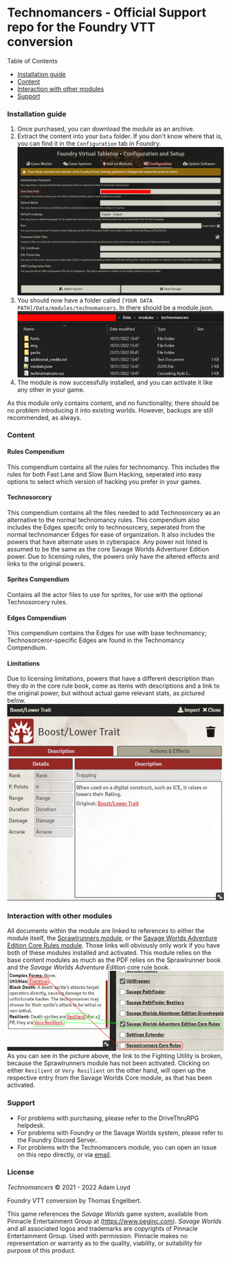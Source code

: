 # Technomancers - Official Support repo for the Foundry VTT conversion

Table of Contents
- [Installation guide](#installation-guide)
- [Content](#content)
- [Interaction with other modules](#interaction-with-other-modules)
- [Support](#support)

### Installation guide
1. Once purchased, you can download the module as an archive.
1. Extract the content into your `Data` folder. If you don't know where that is, you can find it in the `Configuration` tab in Foundry.
![Where to find your datapath](https://github.com/Tommycore/technomancers-official/blob/main/img/datapath.jpg)
1. You should now have a folder called `[YOUR DATA PATH]/Data/modules/technomancers`. In there should be a module.json.
![How it should look like](https://github.com/Tommycore/technomancers-official/blob/main/img/folderstructure.jpg)
1. The module is now successfully installed, and you can activate it like any other in your game.

As this module only contains content, and no functionality, there should be no problem introducing it into existing worlds. However, backups are still recommended, as always.

### Content
#### Rules Compendium
This compendium contains all the rules for technomancy. This includes the rules for both Fast Lane and Slow Burn Hacking, seperated into easy options to select which version of hacking you prefer in your games.

#### Technosorcery
This compendium contains all the files needed to add Technosorcery as an alternative to the normal technomancy rules. This compendium also includes the Edges specifc only to technosorcery, seperated from the normal technomancer Edges for ease of organization. It also includes the powers that have alternate uses in cyberspace. Any power not listed is assumed to be the same as the core Savage Worlds Adventurer Edition power. Due to licensing rules, the powers only have the altered effects and links to the original powers.

#### Sprites Compendium
Contains all the actor files to use for sprites, for use with the optional Technosorcery rules.

#### Edges Compendium
This compendium contains the Edges for use with base technomancy; Technosorceror-specific Edges are found in the Technomancy Compendium.

#### Limitations
Due to licensing limitations, powers that have a different description than they do in the core rule book, come as items with descriptions and a link to the original power, but without actual game relevant stats, as pictured below.
![What powers look like](https://github.com/Tommycore/technomancers-official/blob/main/img/samplepower.jpg)

### Interaction with other modules
All documents within the module are linked to references to either the module itself, the [Sprawlrunners module](https://www.drivethrurpg.com/product/351063/Sprawlrunners--FoundryVTT-Module), or the [Savage Worlds Adventure Edition Core Rules module](https://gitlab.com/peginc/core-rules-issues). Those links will obviously only work if you have both of these modules installed and activated. This module relies on the base content modules as much as the PDF relies on the Sprawlrunner book and the *Savage Worlds Adventure Edition* core rule book.
![Activate base content modules](https://github.com/Tommycore/technomancers-official/blob/main/img/activatemodules.jpg)
As you can see in the picture above, the link to the Fighting Utility is broken, because the Sprawlrunners module has not been activated. Clicking on either `Resilient` or `Very Resilient` on the other hand, will open up the respective entry from the Savage Worlds Core module, as that has been activated.

### Support
- For problems with purchasing, please refer to the DriveThruRPG helpdesk.
- For problems with Foundry or the Savage Worlds system, please refer to the Foundry Discord Server.
- For problems with the Technomancers module, you can open an issue on this repo directly, or via <a href="mailto:technomancers@fire.fundersclub.com">email</a>.

### License

*Technomancers* © 2021 - 2022 Adam Loyd

Foundry VTT conversion by Thomas Engelbert.

This game references the *Savage Worlds* game system, available from Pinnacle Entertainment Group at (https://www.peginc.com). *Savage Worlds* and all associated logos and trademarks are copyrights of Pinnacle Entertainment Group. Used with permission. Pinnacle makes no representation or warranty as to the quality, viability, or suitability for purpose of this product.
